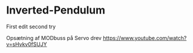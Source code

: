 # Inverted-Pendulum
First edit second try


Opsætning af MODbuss på Servo drev
https://www.youtube.com/watch?v=sHvkv0fSUJY
